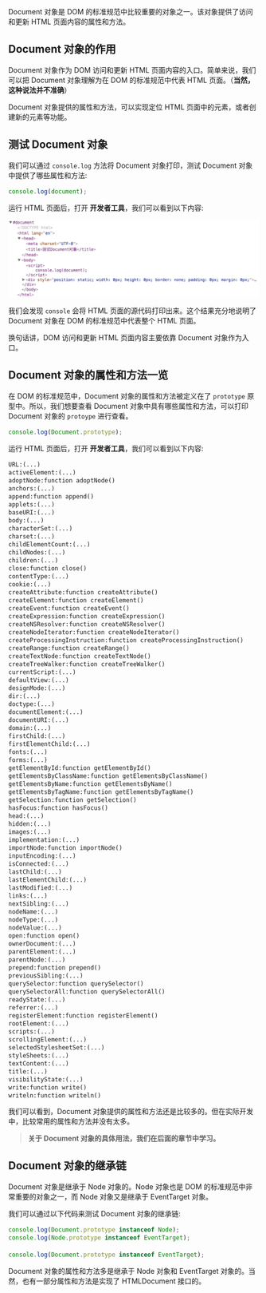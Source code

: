 Document 对象是 DOM 的标准规范中比较重要的对象之一。该对象提供了访问和更新 HTML 页面内容的属性和方法。

## Document 对象的作用

Document 对象作为 DOM 访问和更新 HTML 页面内容的入口。简单来说，我们可以把 Document 对象理解为在 DOM 的标准规范中代表 HTML 页面。（**当然，这种说法并不准确**）

Document 对象提供的属性和方法，可以实现定位 HTML 页面中的元素，或者创建新的元素等功能。

## 测试 Document 对象

我们可以通过 `console.log` 方法将 Document 对象打印，测试 Document 对象中提供了哪些属性和方法:

```javascript
console.log(document);
```

运行 HTML 页面后，打开 **开发者工具**，我们可以看到以下内容:

![](img/01.png)

我们会发现 `console` 会将 HTML 页面的源代码打印出来。这个结果充分地说明了 Document 对象在 DOM 的标准规范中代表整个 HTML 页面。

换句话讲，DOM 访问和更新 HTML 页面内容主要依靠 Document 对象作为入口。

## Document 对象的属性和方法一览

在 DOM 的标准规范中，Document 对象的属性和方法被定义在了 `prototype` 原型中。所以，我们想要查看 Document 对象中具有哪些属性和方法，可以打印 Document 对象的 `protoype` 进行查看。

```javascript
console.log(Document.prototype);
```

运行 HTML 页面后，打开 **开发者工具**，我们可以看到以下内容:

```
URL:(...)
activeElement:(...)
adoptNode:function adoptNode()
anchors:(...)
append:function append()
applets:(...)
baseURI:(...)
body:(...)
characterSet:(...)
charset:(...)
childElementCount:(...)
childNodes:(...)
children:(...)
close:function close()
contentType:(...)
cookie:(...)
createAttribute:function createAttribute()
createElement:function createElement()
createEvent:function createEvent()
createExpression:function createExpression()
createNSResolver:function createNSResolver()
createNodeIterator:function createNodeIterator()
createProcessingInstruction:function createProcessingInstruction()
createRange:function createRange()
createTextNode:function createTextNode()
createTreeWalker:function createTreeWalker()
currentScript:(...)
defaultView:(...)
designMode:(...)
dir:(...)
doctype:(...)
documentElement:(...)
documentURI:(...)
domain:(...)
firstChild:(...)
firstElementChild:(...)
fonts:(...)
forms:(...)
getElementById:function getElementById()
getElementsByClassName:function getElementsByClassName()
getElementsByName:function getElementsByName()
getElementsByTagName:function getElementsByTagName()
getSelection:function getSelection()
hasFocus:function hasFocus()
head:(...)
hidden:(...)
images:(...)
implementation:(...)
importNode:function importNode()
inputEncoding:(...)
isConnected:(...)
lastChild:(...)
lastElementChild:(...)
lastModified:(...)
links:(...)
nextSibling:(...)
nodeName:(...)
nodeType:(...)
nodeValue:(...)
open:function open()
ownerDocument:(...)
parentElement:(...)
parentNode:(...)
prepend:function prepend()
previousSibling:(...)
querySelector:function querySelector()
querySelectorAll:function querySelectorAll()
readyState:(...)
referrer:(...)
registerElement:function registerElement()
rootElement:(...)
scripts:(...)
scrollingElement:(...)
selectedStylesheetSet:(...)
styleSheets:(...)
textContent:(...)
title:(...)
visibilityState:(...)
write:function write()
writeln:function writeln()
```

我们可以看到，Document 对象提供的属性和方法还是比较多的。但在实际开发中，比较常用的属性和方法并没有太多。

> **关于 Document 对象的具体用法，我们在后面的章节中学习。**

## Document 对象的继承链

Document 对象是继承于 Node 对象的。Node 对象也是 DOM 的标准规范中非常重要的对象之一，而 Node 对象又是继承于 EventTarget 对象。

我们可以通过以下代码来测试 Document 对象的继承链:

```javascript
console.log(Document.prototype instanceof Node);
console.log(Node.prototype instanceof EventTarget);

console.log(Document.prototype instanceof EventTarget);
```

Document 对象的属性和方法多是继承于 Node 对象和 EventTarget 对象的。当然，也有一部分属性和方法是实现了 HTMLDocument 接口的。
